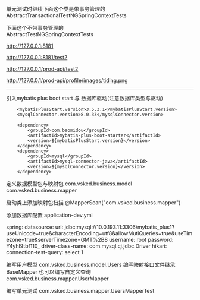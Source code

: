 
单元测试时继续下面这个类是带事务管理的  
AbstractTransactionalTestNGSpringContextTests  

下面这个不带事务管理的  
AbstractTestNGSpringContextTests  

http://127.0.0.1:8181

http://127.0.0.1:8181/test2

http://127.0.0.1/prod-api/test2

http://127.0.0.1/prod-api/profile/images/tiding.png


--------------------------------------------------------------------------------

引入mybatis plus boot start 与 数据库驱动(注意数据库类型与驱动)

		<mybatisPlusStart.version>3.5.3.1</mybatisPlusStart.version>
		<mysqlConnector.version>8.0.33</mysqlConnector.version>

		<dependency>
			<groupId>com.baomidou</groupId>
			<artifactId>mybatis-plus-boot-starter</artifactId>
			<version>${mybatisPlusStart.version}</version>
		</dependency>
		<dependency>
			<groupId>mysql</groupId>
			<artifactId>mysql-connector-java</artifactId>
			<version>${mysqlConnector.version}</version>
		</dependency>

定义数据模型包与映射包
com.vsked.business.model
com.vsked.business.mapper

启动类上添加映射包扫描
@MapperScan("com.vsked.business.mapper")

添加数据库配置
application-dev.yml

spring:
  datasource:
    url: jdbc:mysql://10.0.193.11:3306/mybatis_plus1?useUnicode=true&characterEncoding=utf8&allowMutiQueries=true&useTimezone=true&serverTimezone=GMT%2B8
    username: root
    password: Y4yhl9tbf110_
    driver-class-name: com.mysql.cj.jdbc.Driver
    hikari:
      connection-test-query: select 1

编写用户模型
com.vsked.business.model.Users
编写映射接口文件继承BaseMapper 也可以编写自定义查询
com.vsked.business.mapper.UserMapper

编写单元测试
com.vsked.business.mapper.UsersMapperTest
